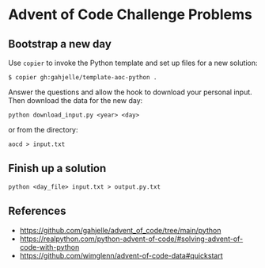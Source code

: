 # Advent of Code Challenge Problems

## Bootstrap a new day
Use `copier` to invoke the Python template and set up files for a new solution:

```console
$ copier gh:gahjelle/template-aoc-python .
```

Answer the questions and allow the hook to download your personal input.
Then download the data for the new day:

```commandline
python download_input.py <year> <day>
```
or from the directory:

```commandline
aocd > input.txt
```

## Finish up a solution

```commandline
python <day_file> input.txt > output.py.txt
```

## References

  * https://github.com/gahjelle/advent_of_code/tree/main/python
  * https://realpython.com/python-advent-of-code/#solving-advent-of-code-with-python
  * https://github.com/wimglenn/advent-of-code-data#quickstart
